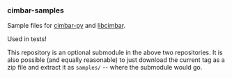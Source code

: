 ### cimbar-samples

Sample files for [cimbar-py](https://github.com/sz3/cimbar) and [libcimbar](https://github.com/sz3/libcimbar).

Used in tests!

This repository is an optional submodule in the above two repositories. It is also possible (and equally reasonable) to just download the current tag as a zip file and extract it as `samples/` -- where the submodule would go.


